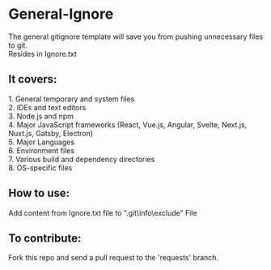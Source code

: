 # General-Ignore
The general gitignore template will save you from pushing unnecessary files to git.
<br>
Resides in Ignore.txt
<h2>It covers:</h2>
1. General temporary and system files
<br>
2. IDEs and text editors
<br>
3. Node.js and npm
<br>
4. Major JavaScript frameworks (React, Vue.js, Angular, Svelte, Next.js, Nuxt.js, Gatsby, Electron)
<br>
5. Major Languages
<br>
6. Environment files
<br>
7. Various build and dependency directories
<br>
8. OS-specific files
<br>
<h2>How to use:</h2>
<p>Add content from Ignore.txt file to ".git\info\exclude" File</p>
<h2>To contribute:</h2>
<p>Fork this repo and send a pull request to the 'requests' branch.</p>
